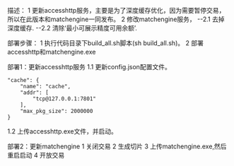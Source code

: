描述：
1 更新accesshttp服务，主要是为了深度缓存优化，因为需要暂停交易，所以在此版本和matchengine一同发布。
2 修改matchengine服务，
--2.1 去掉深度缓存.
--2.2 清除‘最小可展示精度可用余额’.

部署步骤：
1 执行代码目录下build_all.sh脚本(sh build_all.sh)。
2 部署accesshttp和matchengine.exe

部署1：更新accesshttp服务
1.1 更新config.json配置文件。
```
"cache": {
    "name": "cache",
    "addr": [
        "tcp@127.0.0.1:7801"
    ],
    "max_pkg_size": 2000000
}
```
1.2 上传accesshttp.exe文件，并启动。


部署2：更新matchengine
1 关闭交易
2 生成切片
3 上传matchengine.exe,然后重启启动
4 开放交易

